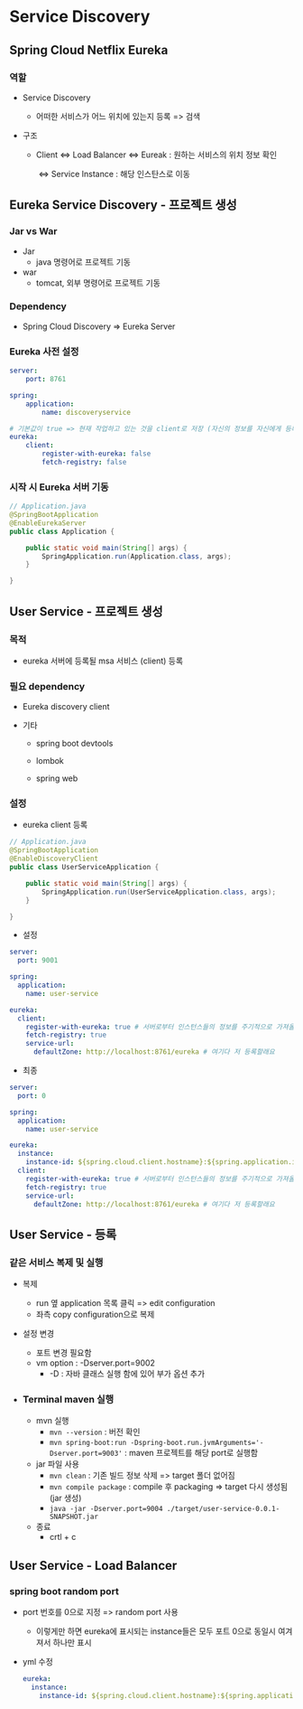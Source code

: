 # Service Discovery



## Spring Cloud Netflix Eureka



### 역할

- Service Discovery

  - 어떠한 서비스가 어느 위치에 있는지 등록 => 검색

- 구조

  - Client <=> Load Balancer <=> Eureak : 원하는 서비스의 위치 정보 확인

    ​											 <=> Service Instance : 해당 인스탄스로 이동 









## Eureka Service Discovery - 프로젝트 생성



### Jar vs War

- Jar
  - java 명령어로 프로젝트 기동
- war
  - tomcat, 외부 명령어로 프로젝트 기동



### Dependency

- Spring Cloud Discovery => Eureka Server



### Eureka 사전 설정

```yml
server:
    port: 8761

spring:
    application:
        name: discoveryservice

# 기본값이 true => 현재 작업하고 있는 것을 client로 저장 (자신의 정보를 자신에게 등록)
eureka:
    client:
        register-with-eureka: false
        fetch-registry: false
```



### 시작 시 Eureka 서버 기동

```java
// Application.java
@SpringBootApplication
@EnableEurekaServer
public class Application {

    public static void main(String[] args) {
        SpringApplication.run(Application.class, args);
    }

}
```



## User Service - 프로젝트 생성

### 목적

- eureka 서버에 등록될 msa 서비스 (client) 등록



### 필요 dependency

- Eureka discovery client

- 기타

  - spring boot devtools

  - lombok

  - spring web



### 설정

- eureka client 등록

```java
// Application.java
@SpringBootApplication
@EnableDiscoveryClient
public class UserServiceApplication {

    public static void main(String[] args) {
        SpringApplication.run(UserServiceApplication.class, args);
    }

}
```

- 설정

```yml
server:
  port: 9001

spring:
  application:
    name: user-service

eureka:
  client:
    register-with-eureka: true # 서버로부터 인스턴스들의 정보를 주기적으로 가져올 지 설정. true => 갱신된 정보 받음
    fetch-registry: true
    service-url:
      defaultZone: http://localhost:8761/eureka # 여기다 저 등록할래요


```

- 최종

```yml
server:
  port: 0

spring:
  application:
    name: user-service

eureka:
  instance:
    instance-id: ${spring.cloud.client.hostname}:${spring.application.instance_id:${random.value}}
  client:
    register-with-eureka: true # 서버로부터 인스턴스들의 정보를 주기적으로 가져올 지 설정. true => 갱신된 정보 받음
    fetch-registry: true
    service-url:
      defaultZone: http://localhost:8761/eureka # 여기다 저 등록할래요


```



## User Service - 등록



### 같은 서비스 복제 및 실행

- 복제
  - run 옆 application 목록 클릭 => edit configuration
  - 좌측 copy configuration으로 복제
- 설정 변경
  - 포트 변경 필요함
  - vm option : -Dserver.port=9002
    - -D : 자바 클래스 실행 함에 있어 부가 옵션 추가



- ### Terminal maven 실행

  - mvn 실행
    - `mvn --version` : 버전 확인
    - `mvn spring-boot:run -Dspring-boot.run.jvmArguments='-Dserver.port=9003'` : maven 프로젝트를 해당 port로 실행함
  - jar 파일 사용
    - `mvn clean` : 기존 빌드 정보 삭제 => target 폴더 없어짐
    - `mvn compile package` : compile 후 packaging => target 다시 생성됨 (jar 생성)
    - `java -jar -Dserver.port=9004 ./target/user-service-0.0.1-SNAPSHOT.jar`
  - 종료
    - crtl + c

## User Service - Load Balancer



### spring boot random port

- port 번호를 0으로 지정 => random port 사용

  - 이렇게만 하면 eureka에 표시되는 instance들은 모두 포트 0으로 동일시 여겨져서 하나만 표시

- yml 수정

  ```yml
  eureka:
    instance:
      instance-id: ${spring.cloud.client.hostname}:${spring.application.instance_id:${random.value}}
  ```

  



















